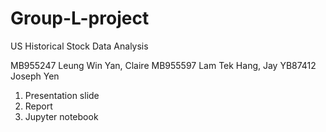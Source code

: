 # Group-L-project
US Historical Stock Data Analysis

MB955247 Leung Win Yan, Claire
MB955597 Lam Tek Hang, Jay
YB87412  Joseph Yen

1. Presentation slide
2. Report
3. Jupyter notebook
